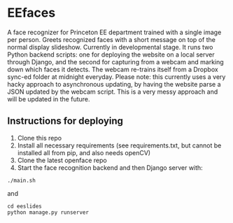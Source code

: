 # EEfaces
A face recognizer for Princeton EE department trained with a single image per person. Greets recognized faces with a short message on top of the normal display slideshow. Currently in developmental stage. It runs two Python backend scripts: one for deploying the website on a local server through Django, and the second for capturing from a webcam and marking down which faces it detects. The webcam re-trains itself from a Dropbox sync-ed folder at midnight everyday. Please note: this currently uses a very hacky approach to asynchronous updating, by having the website parse a JSON updated by the webcam script. This is a very messy approach and will be updated in the future.

## Instructions for deploying 
1. Clone this repo
2. Install all necessary requirements (see requirements.txt, but cannot be installed all from pip, and also needs openCV)
3. Clone the latest openface repo 
4. Start the face recognition backend and then Django server with:

``` shell
./main.sh
```
and 
```shell
cd eeslides 
python manage.py runserver
```

